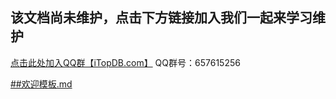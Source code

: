 ## 该文档尚未维护，点击下方链接加入我们一起来学习维护

[点击此处加入QQ群【iTopDB.com】](https://jq.qq.com/?_wv=1027&k=iY5f6Yys) QQ群号：657615256

[##欢迎模板.md](https://github.com/zhaoguolei1024/iTopDB/files/6308679/default.md)

